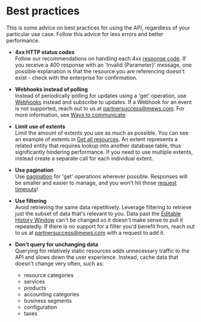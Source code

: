 # Best practices

This is some advice on best practices for using the API, regardless of your particular use case. Follow this advice for less errors and better performance.

- **4xx HTTP status codes**<br>Follow our recommendations on handling each 4xx [response code](responses.md#response-codes).
If you receive a 400 response with an 'Invalid {Parameter}' message, one possible explanation is that the resource you are referencing doesn't exist - check with the enterprise for confirmation.

- **Webhooks instead of polling**<br>Instead of periodically polling for updates using a 'get' operation, use [Webhooks](../events/README.md) instead and subscribe to updates.
If a Webhook for an event is not supported, reach out to us at [partnersuccess@mews.com](mailto:partnersuccess@mews.com). For more information, see [Ways to communicate](../events/communicate.md).

- **Limit use of extents**<br>Limit the amount of extents you use as much as possible. You can see an example of extents in [Get all resources](../operations/resources.md#get-all-resources). An extent represents a related entity that requires lookup into another database table, thus significantly hindering performance. If you need to use multiple extents, instead create a separate call for each individual extent.

- **Use pagination**<br>Use [pagination](pagination.md) for 'get' operations wherever possible. Responses will be smaller and easier to manage, and you won't hit those [request timeouts](requests.md#request-timeouts)!

- **Use filtering**<br>Avoid retrieving the same data repetitively. Leverage filtering to retrieve just the subset of data that's relevant to you. Data past the [Editable History Window](https://help.mews.com/s/article/Mews-Glossary-for-Open-API-users?language=en_US#EditableHistoryWindow) can't be changed so it doesn't make sense to pull it repeatedly.
If there is no support for a filter you'd benefit from, reach out to us at [partnersuccess@mews.com](mailto:partnersuccess@mews.com) with a request to add it. 

- **Don't query for unchanging data**<br>Querying for relatively static resources adds unnecessary traffic to the API and slows down the user experience. Instead, cache data that doesn't change very often, such as:
  - resource categories
  - services
  - products
  - accounting categories
  - business segments
  - configuration
  - taxes
